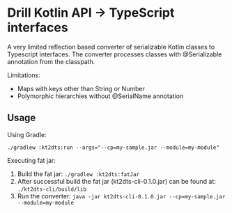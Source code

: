 # Drill Kotlin API -> TypeScript interfaces

A very limited reflection based converter of serializable Kotlin classes to Typescript interfaces.
The converter processes classes with @Serializable annotation from the classpath.

Limitations:
* Maps with keys other than String or Number
* Polymorphic hierarchies without @SerialName annotation

## Usage

Using Gradle:
```shell script
./gradlew :kt2dts:run --args="--cp=my-sample.jar --module=my-module"
```

Executing fat jar:
1. Build the fat jar: ```./gradlew :kt2dts:fatJar```
2. After successful build the fat jar (kt2dts-cli-0.1.0.jar) can be found at: ```./kt2dts-cli/build/lib```
3. Run the converter: ```java -jar kt2dts-cli-0.1.0.jar --cp=my-sample.jar --module=my-module```
